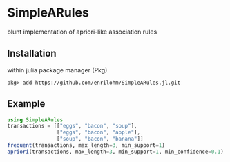# SimpleARules
blunt implementation of apriori-like association rules 

## Installation
within julia package manager (Pkg)
```
pkg> add https://github.com/enrilohm/SimpleARules.jl.git
```

## Example
```julia
using SimpleARules
transactions = [["eggs", "bacon", "soup"],
                ["eggs", "bacon", "apple"],
                ["soup", "bacon", "banana"]]
frequent(transactions, max_length=3, min_support=1)
apriori(transactions, max_length=3, min_support=1, min_confidence=0.1)
```
